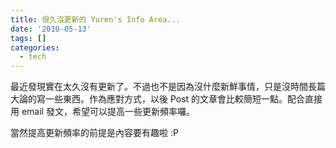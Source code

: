 ```yaml
---
title: 很久沒更新的 Yuren's Info Area...
date: '2010-05-13'
tags: []
categories:
  - tech
---
```

最近發現實在太久沒有更新了。不過也不是因為沒什麼新鮮事情，只是沒時間長篇大論的寫一些東西。作為應對方式，以後 Post 的文章會比較簡短一點。配合直接用 email 發文，希望可以提高一些更新頻率囉。

  

當然提高更新頻率的前提是內容要有趣啦 :P